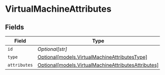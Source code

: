 # VirtualMachineAttributes


## Fields

| Field                                                                                                  | Type                                                                                                   | Required                                                                                               | Description                                                                                            |
| ------------------------------------------------------------------------------------------------------ | ------------------------------------------------------------------------------------------------------ | ------------------------------------------------------------------------------------------------------ | ------------------------------------------------------------------------------------------------------ |
| `id`                                                                                                   | *Optional[str]*                                                                                        | :heavy_minus_sign:                                                                                     | N/A                                                                                                    |
| `type`                                                                                                 | [Optional[models.VirtualMachineAttributesType]](../models/virtualmachineattributestype.md)             | :heavy_minus_sign:                                                                                     | N/A                                                                                                    |
| `attributes`                                                                                           | [Optional[models.VirtualMachineAttributesAttributes]](../models/virtualmachineattributesattributes.md) | :heavy_minus_sign:                                                                                     | N/A                                                                                                    |